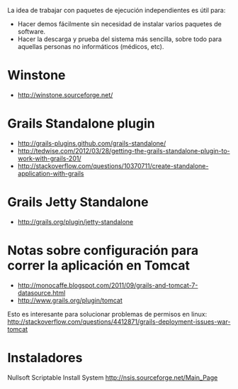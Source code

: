 La idea de trabajar con paquetes de ejecución independientes es útil para:
  * Hacer demos fácilmente sin necesidad de instalar varios paquetes de software.
  * Hacer la descarga y prueba del sistema más sencilla, sobre todo para aquellas personas no informáticos (médicos, etc).


# Winstone #

  * http://winstone.sourceforge.net/


# Grails Standalone plugin #

  * http://grails-plugins.github.com/grails-standalone/
  * http://tedwise.com/2012/03/28/getting-the-grails-standalone-plugin-to-work-with-grails-201/
  * http://stackoverflow.com/questions/10370711/create-standalone-application-with-grails


# Grails Jetty Standalone #

  * http://grails.org/plugin/jetty-standalone


# Notas sobre configuración para correr la aplicación en Tomcat #

  * http://monocaffe.blogspot.com/2011/09/grails-and-tomcat-7-datasource.html
  * http://www.grails.org/plugin/tomcat


Esto es interesante para solucionar problemas de permisos en linux:
http://stackoverflow.com/questions/4412871/grails-deployment-issues-war-tomcat


# Instaladores #

Nullsoft Scriptable Install System
http://nsis.sourceforge.net/Main_Page